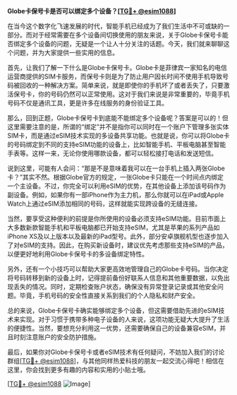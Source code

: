 **Globe卡保号卡是否可以绑定多个设备？[[TG💪+ @esim1088](https://t.me/s/esim1088)]**

在当今这个数字化飞速发展的时代，智能手机已经成为了我们生活中不可或缺的一部分。而对于经常需要在多个设备间切换使用的朋友来说，关于Globe卡保号卡能否绑定多个设备的问题，无疑是一个让人十分关注的话题。今天，我们就来聊聊这个问题，并为大家提供一些实用的信息。

首先，让我们了解一下什么是Globe卡保号卡。Globe卡是菲律宾一家知名的电信运营商提供的SIM卡服务，而保号卡则是为了防止用户因长时间不使用手机导致号码被回收的一种解决方案。简单来说，就是即使你的手机坏了或者丢失了，只要激活保号卡，你的号码仍然可以正常使用。这对于我们来说是非常重要的，毕竟手机号码不仅是通讯工具，更是许多在线服务的身份验证工具。

那么，回到正题，Globe卡保号卡到底能不能绑定多个设备呢？答案是可以的！但这里需要注意的是，所谓的“绑定”并不是指你可以同时在一个账户下管理多张实体SIM卡，而是通过eSIM技术实现的多设备共享功能。也就是说，你可以将Globe卡的号码绑定到不同的支持eSIM功能的设备上，比如智能手机、平板电脑甚至智能手表等。这样一来，无论你使用哪款设备，都可以轻松接打电话和发送短信。

说到这里，可能有人会问：“那是不是意味着我可以在一台手机上插入两张Globe卡？”其实不然。根据Globe官方的规定，一张Globe卡只能在一个时间点内绑定一个主设备。不过，你完全可以利用eSIM的优势，在其他设备上添加该号码作为副设备。例如，如果你有一部iPhone作为主力机，那么你就可以在iPad或Apple Watch上通过eSIM添加相同的号码，这样就能实现跨设备的无缝连接。

当然，要享受这种便利的前提是你所使用的设备必须支持eSIM功能。目前市面上大多数新款智能手机和平板电脑都已开始支持eSIM，尤其是苹果的系列产品如iPhone XS及以上版本以及最新的iPad型号。此外，部分安卓旗舰机型也逐步加入了对eSIM的支持。因此，在购买新设备时，建议优先考虑那些支持eSIM的产品，以便更好地利用Globe卡保号卡的多设备绑定特性。

另外，还有一个小技巧可以帮助大家更高效地管理自己的Globe卡号码。当你决定将号码转移到新的设备上时，记得提前备份好联系人信息和其他重要数据，以免出现丢失的情况。同时，定期检查账户状态，确保没有异常登录记录或其他安全问题。毕竟，手机号码的安全性直接关系到我们的个人隐私和财产安全。

总的来说，Globe卡保号卡确实能够绑定多个设备，但这需要借助先进的eSIM技术来实现。对于习惯于携带多种电子设备的人来说，这项功能无疑大大提升了生活的便捷性。当然，要想充分利用这一优势，还需要确保自己的设备兼容eSIM，并且时刻注意账户的安全防护措施。

最后，如果你对Globe卡保号卡或者eSIM技术有任何疑问，不妨加入我们的讨论群组[[TG💪+ @esim1088](https://t.me/s/esim1088)]，与其他同样热爱科技的朋友一起交流心得吧！相信在这里，你会找到更多有趣的内容和实用的小贴士哦。

[[TG💪+ @esim1088](https://t.me/s/esim1088) ![Image](https://i.postimg.cc/4NQfJmqS/Snipaste-2025-05-13-00-14-12.png)]